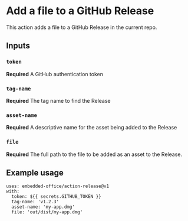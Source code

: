 # Add a file to a GitHub Release

This action adds a file to a GitHub Release in the current repo.

## Inputs

### `token`

**Required** A GitHub authentication token

### `tag-name`

**Required** The tag name to find the Release

### `asset-name`

**Required** A descriptive name for the asset being added to the Release

### `file`

**Required** The full path to the file to be added as an asset to the Release.

## Example usage

```
uses: embedded-office/action-release@v1
with:
  token: ${{ secrets.GITHUB_TOKEN }}
  tag-name: 'v1.2.3'
  asset-name: 'my-app.dmg'
  file: 'out/dist/my-app.dmg'
```
